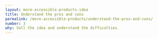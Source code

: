 ```yaml
---
layout: more-accessible-products-idea
title: Understand the pros and cons
permalink: /more-accessible-products/understand-the-pros-and-cons/
number: 3
why: Sell the idea and understand the difficulties.
---
```


